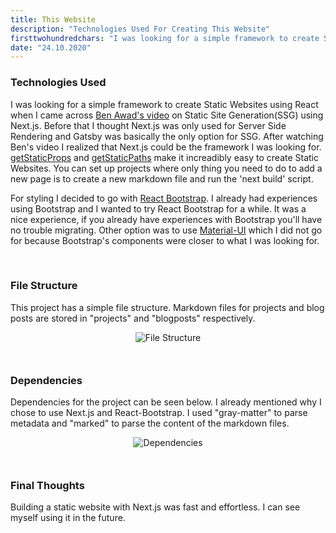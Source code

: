 ```yaml
---
title: This Website
description: "Technologies Used For Creating This Website"
firsttwohundredchars: "I was looking for a simple framework to create Static Websites using React when I came across Ben Awad's video on Static Site Generation(SSG) using Next.js. Before that I thought Next.js was only used..."
date: "24.10.2020"
---
```


### Technologies Used

I was looking for a simple framework to create Static Websites using React when I came across <a href="https://www.youtube.com/watch?v=pY0vWYLDDco&t" target="_blank">Ben Awad's video</a> on Static Site Generation(SSG) using Next.js. Before that I thought Next.js was only used for Server Side Rendering and Gatsby was basically the only option for SSG. After watching Ben's video I realized that Next.js could be the framework I was looking for. <a href="https://nextjs.org/docs/basic-features/data-fetching#getstaticprops-static-generation" target="_blank">getStaticProps</a> and <a href="https://nextjs.org/docs/basic-features/data-fetching#getstaticpaths-static-generation" target="_blank">getStaticPaths</a> make it increadibly easy to create Static Websites. You can set up projects where only thing you need to do to add a new page is to create a new markdown file and run the 'next build' script.

For styling I decided to go with <a href="https://react-bootstrap.netlify.app/" target="_blank">React Bootstrap</a>. I already had experiences using Bootstrap and I wanted to try React Bootstrap for a while. It was a nice experience, if you already have experiences with Bootstrap you'll have no trouble migrating. Other option was to use <a href="https://material-ui.com/" target="_blank">Material-UI</a> which I did not go for because Bootstrap's components were closer to what I was looking for. 

<br/>

### File Structure

This project has a simple file structure. Markdown files for projects and blog posts are stored in "projects" and "blogposts" respectively.
<div style="display:flex;justify-content:center;margin-bottom:10px"><img src="/images/projects/thiswebsite/filestructure.jpg" alt="File Structure" ></div>

<br/>

### Dependencies

Dependencies for the project can be seen below. I already mentioned why I chose to use Next.js and React-Bootstrap. I used "gray-matter" to parse metadata and "marked" to parse the content of the markdown files.
<div style="display:flex;justify-content:center;margin-bottom:10px"><img src="/images/projects/thiswebsite/dependencies.png" alt="Dependencies" ></div>

<br/>

### Final Thoughts

Building a static website with Next.js was fast and effortless. I can see myself using it in the future.